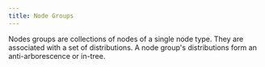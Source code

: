 ```yaml
---
title: Node Groups
---
```


<head>
  <title>Ref | Node Groups</title>
</head>

Nodes groups are collections of nodes of a single node type. They are associated with a set of distributions. A node group's distributions form an anti-arborescence or in-tree.
